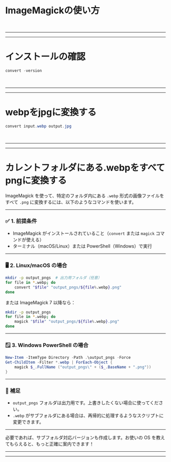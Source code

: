# ImageMagickの使い方
<br>

---
---

# インストールの確認
``` powershell
convert -version
```
<br>

---
---

# webpをjpgに変換する
``` powershell
convert input.webp output.jpg
```
<br>

---
---

# カレントフォルダにある.webpをすべてpngに変換する

ImageMagick を使って、特定のフォルダ内にある `.webp` 形式の画像ファイルをすべて `.png` に変換するには、以下のようなコマンドを使います。

---

### ✅ 1. 前提条件

* ImageMagick がインストールされていること（`convert` または `magick` コマンドが使える）
* ターミナル（macOS/Linux）または PowerShell（Windows）で実行

---

### 🖥️ 2. Linux/macOS の場合

```bash
mkdir -p output_pngs  # 出力用フォルダ（任意）
for file in *.webp; do
    convert "$file" "output_pngs/${file%.webp}.png"
done
```

または ImageMagick 7 以降なら：

```bash
mkdir -p output_pngs
for file in *.webp; do
    magick "$file" "output_pngs/${file%.webp}.png"
done
```

---

### 🪟 3. Windows PowerShell の場合

```powershell
New-Item -ItemType Directory -Path .\output_pngs -Force
Get-ChildItem -Filter *.webp | ForEach-Object {
    magick $_.FullName ("output_pngs\" + ($_.BaseName + ".png"))
}
```

---

### 📌 補足

* `output_pngs` フォルダは出力用です。上書きしたくない場合に使ってください。
* `.webp` がサブフォルダにある場合は、再帰的に処理するようなスクリプトに変更できます。

---

必要であれば、サブフォルダ対応バージョンも作成します。お使いの OS を教えてもらえると、もっと正確に案内できます！

---
---
